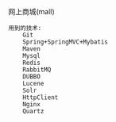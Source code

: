 网上商城(mall)

	用到的技术:
		Git
		Spring+SpringMVC+Mybatis
		Maven
		Mysql
		Redis
		RabbitMQ 
		DUBBO
		Lucene
		Solr
		HttpClient
		Nginx
		Quartz